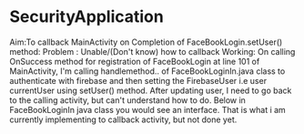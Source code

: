 # SecurityApplication

Aim:To callback MainActivity on Completion of FaceBookLogin.setUser() method:
Problem : Unable/(Don't know) how to callback
Working:
On calling OnSuccess method for registration of FaceBookLogin at line 101 of MainActivity,
I'm calling handlemethod.. of FaceBookLoginIn.java class to authenticate with firebase and then setting the FirebaseUser
i.e user currentUser using setUser() method.
After updating user, I need to go back to the calling activity, but can't understand how to do.
Below in FaceBookLoginIn java class you would see an interface. That is what i am currently implementing to callback activity,
but not done yet.
